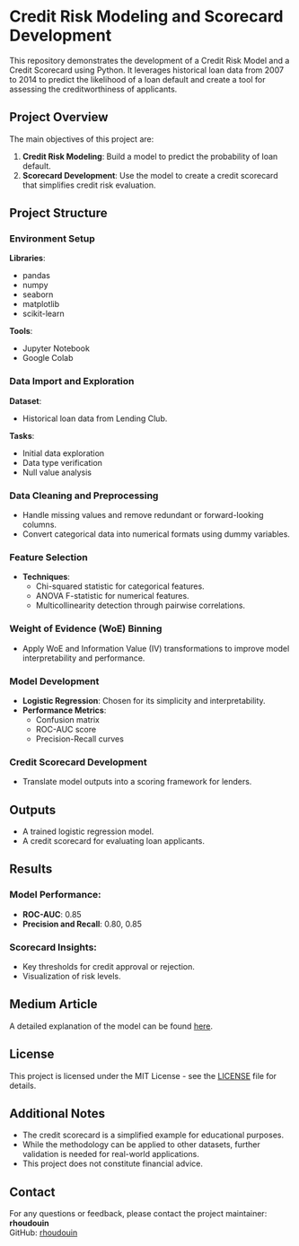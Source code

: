 # Credit Risk Modeling and Scorecard Development

This repository demonstrates the development of a Credit Risk Model and a Credit Scorecard using Python. It leverages historical loan data from 2007 to 2014 to predict the likelihood of a loan default and create a tool for assessing the creditworthiness of applicants.

## Project Overview

The main objectives of this project are:

1. **Credit Risk Modeling**: Build a model to predict the probability of loan default.
2. **Scorecard Development**: Use the model to create a credit scorecard that simplifies credit risk evaluation.

## Project Structure

### Environment Setup

**Libraries**: 
- pandas
- numpy
- seaborn
- matplotlib
- scikit-learn

**Tools**:
- Jupyter Notebook
- Google Colab

### Data Import and Exploration

**Dataset**: 
- Historical loan data from Lending Club.

**Tasks**: 
- Initial data exploration
- Data type verification
- Null value analysis

### Data Cleaning and Preprocessing

- Handle missing values and remove redundant or forward-looking columns.
- Convert categorical data into numerical formats using dummy variables.

### Feature Selection

- **Techniques**: 
  - Chi-squared statistic for categorical features.
  - ANOVA F-statistic for numerical features.
  - Multicollinearity detection through pairwise correlations.

### Weight of Evidence (WoE) Binning

- Apply WoE and Information Value (IV) transformations to improve model interpretability and performance.

### Model Development

- **Logistic Regression**: Chosen for its simplicity and interpretability.
- **Performance Metrics**: 
  - Confusion matrix
  - ROC-AUC score
  - Precision-Recall curves

### Credit Scorecard Development

- Translate model outputs into a scoring framework for lenders.

## Outputs

- A trained logistic regression model.
- A credit scorecard for evaluating loan applicants.

## Results

### Model Performance:

- **ROC-AUC**: 0.85
- **Precision and Recall**: 0.80, 0.85

### Scorecard Insights:

- Key thresholds for credit approval or rejection.
- Visualization of risk levels.

## Medium Article

A detailed explanation of the model can be found [here](https://towardsdatascience.com/how-to-develop-a-credit-risk-model-and-scorecard-91335fc01f03?source=friends_link&sk=473eece07f71357852e91e3aa650294f).

## License

This project is licensed under the MIT License - see the [LICENSE](LICENSE) file for details.

## Additional Notes

- The credit scorecard is a simplified example for educational purposes.
- While the methodology can be applied to other datasets, further validation is needed for real-world applications.
- This project does not constitute financial advice.

## Contact

For any questions or feedback, please contact the project maintainer: **rhoudouin**  
GitHub: [rhoudouin](https://github.com/rhoudouin)

